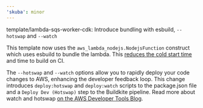 ```yaml
---
'skuba': minor
---
```


template/lambda-sqs-worker-cdk: Introduce bundling with esbuild, `--hotswap` and `--watch`

This template now uses the `aws_lambda_nodejs.NodejsFunction` construct which uses esbuild to bundle the lambda. This [reduces the cold start time](https://aws.amazon.com/blogs/developer/reduce-lambda-cold-start-times-migrate-to-aws-sdk-for-javascript-v3/) and time to build on CI. 

The `--hotswap` and `--watch` options allow you to rapidly deploy your code changes to AWS, enhancing the developer feedback loop. This change introduces `deploy:hotswap` and `deploy:watch` scripts to the package.json file and a `Deploy Dev (Hotswap)` step to the Buildkite pipeline. Read more about watch and hotswap [on the AWS Developer Tools Blog](https://aws.amazon.com/blogs/developer/increasing-development-speed-with-cdk-watch/).
